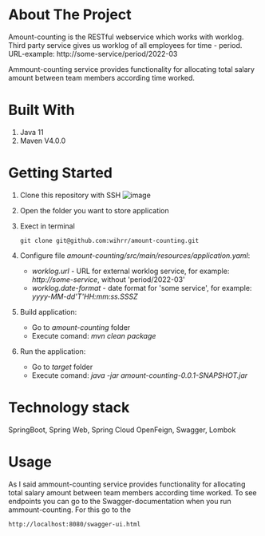 # About The Project
Amount-counting is the RESTful webservice which works with worklog. Third party service gives us worklog of all employees for time - period. URL-example: http://some-service/period/2022-03

Ammount-counting service provides functionality for allocating total salary amount between team members according time worked.

# Built With
1. Java 11 
2. Maven V4.0.0

# Getting Started
1. Clone this repository with SSH
![image](https://user-images.githubusercontent.com/73289793/162756775-63273fd1-a02d-40e6-9a8a-6634fba9677f.png)

3. Open the folder you want to store application
4. Exect in terminal 
   ```
   git clone git@github.com:wihrr/amount-counting.git
   ```
5. Configure file _amount-counting/src/main/resources/application.yaml_:
   - _worklog.url_ - URL for external worklog service, for example: _http://some-service_, without 'period/2022-03'
   - _worklog.date-format_ - date format for 'some service', for example: _yyyy-MM-dd'T'HH:mm:ss.SSSZ_
   
6. Build application: 
   - Go to _amount-counting_ folder 
   - Execute comand: _mvn clean package_

7. Run the application:
   - Go to _target_ folder    
   - Execute comand: _java -jar amount-counting-0.0.1-SNAPSHOT.jar_ 

# Technology stack
SpringBoot, Spring Web, Spring Cloud OpenFeign, Swagger, Lombok

# Usage
As I said ammount-counting service provides functionality for allocating total salary amount between team members according time worked.
To see endpoints you can go to the Swagger-documentation when you run ammount-counting. For this go to the 
```
http://localhost:8080/swagger-ui.html
```
